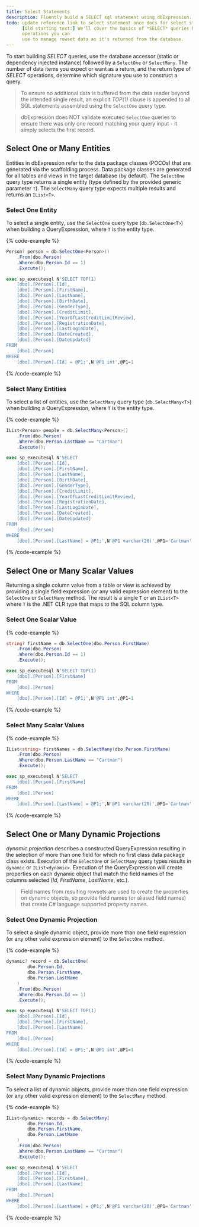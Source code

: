 ```yaml
---
title: Select Statements
description: Fluently build a SELECT sql statement using dbExpression.
todo: update reference link to select statement once docs for select statement are completed (/reference/statements/select-statement)
      [Old starting text:] We'll cover the basics of *SELECT* queries here, but the [Reference section on executing SELECT queries](/reference/statements/select-statement) discusses advanced
      operations you can
      use to manage rowset data as it's returned from the database.
---
```


To start building *SELECT* queries, use the database accessor (static or dependency injected instance) followed by a `SelectOne` or `SelectMany`.  The number of data items you expect or want as a
return, and the return type of *SELECT* operations, determine which signature you use to construct a query.

> To ensure no additional data is buffered from the data reader beyond the intended single result, an explicit *TOP(1)* clause is appended to all SQL statements assembled using the `SelectOne` query type.

> dbExpression does NOT validate executed `SelectOne` queries to ensure there was only one record matching your query input - it simply selects the first record.

## Select One or Many Entities

Entities in dbExpression refer to the data package classes (POCOs) that are generated via the scaffolding process.  Data package classes are generated for all tables and views in the target database (by default).  The `SelectOne` query type returns a single entity (type defined by the provided generic parameter `T`).  The `SelectMany` query type expects multiple results and returns an `IList<T>`.

### Select One Entity

To select a single entity, use the `SelectOne` query type (`db.SelectOne<T>`) when building a QueryExpression, where `T` is the entity type.

{% code-example %}
```csharp
Person? person = db.SelectOne<Person>()
    .From(dbo.Person)
    .Where(dbo.Person.Id == 1)
    .Execute();
```
```sql
exec sp_executesql N'SELECT TOP(1)
    [dbo].[Person].[Id],
    [dbo].[Person].[FirstName],
    [dbo].[Person].[LastName],
    [dbo].[Person].[BirthDate],
    [dbo].[Person].[GenderType],
    [dbo].[Person].[CreditLimit],
    [dbo].[Person].[YearOfLastCreditLimitReview],
    [dbo].[Person].[RegistrationDate],
    [dbo].[Person].[LastLoginDate],
    [dbo].[Person].[DateCreated],
    [dbo].[Person].[DateUpdated]
FROM
    [dbo].[Person]
WHERE
    [dbo].[Person].[Id] = @P1;',N'@P1 int',@P1=1
```
{% /code-example %}

### Select Many Entities

To select a list of entities, use the `SelectMany` query type (`db.SelectMany<T>`) when building a QueryExpression, where `T` is the entity type.

{% code-example %}
```csharp
IList<Person> people = db.SelectMany<Person>()
    .From(dbo.Person)
    .Where(dbo.Person.LastName == "Cartman")
    .Execute();
```
```sql
exec sp_executesql N'SELECT
    [dbo].[Person].[Id],
    [dbo].[Person].[FirstName],
    [dbo].[Person].[LastName],
    [dbo].[Person].[BirthDate],
    [dbo].[Person].[GenderType],
    [dbo].[Person].[CreditLimit],
    [dbo].[Person].[YearOfLastCreditLimitReview],
    [dbo].[Person].[RegistrationDate],
    [dbo].[Person].[LastLoginDate],
    [dbo].[Person].[DateCreated],
    [dbo].[Person].[DateUpdated]
FROM
    [dbo].[Person]
WHERE
    [dbo].[Person].[LastName] = @P1;',N'@P1 varchar(20)',@P1='Cartman'
```
{% /code-example %}

## Select One or Many Scalar Values

Returning a single column value from a table or view is achieved by providing a single field expression (or any valid expression element) to the `SelectOne` or `SelectMany` method.  The result is a single `T` or an `IList<T>` where `T` is the .NET CLR type that maps to the SQL column type.

### Select One Scalar Value

{% code-example %}
```csharp
string? firstName = db.SelectOne(dbo.Person.FirstName)
    .From(dbo.Person)
    .Where(dbo.Person.Id == 1)
    .Execute();
```
```sql
exec sp_executesql N'SELECT TOP(1)
    [dbo].[Person].[FirstName]
FROM
    [dbo].[Person]
WHERE
    [dbo].[Person].[Id] = @P1;',N'@P1 int',@P1=1
```
{% /code-example %}

### Select Many Scalar Values

{% code-example %}
```csharp
IList<string> firstNames = db.SelectMany(dbo.Person.FirstName)
    .From(dbo.Person)
    .Where(dbo.Person.LastName == "Cartman")
    .Execute();
```
```sql
exec sp_executesql N'SELECT
    [dbo].[Person].[FirstName]
FROM
    [dbo].[Person]
WHERE
    [dbo].[Person].[LastName] = @P1;',N'@P1 varchar(20)',@P1='Cartman'
```
{% /code-example %}

## Select One or Many Dynamic Projections

*dynamic projection* describes a constructed QueryExpression resulting in the selection of more than one field for which no first class data package class exists.  Execution of the `SelectOne` or `SelectMany` query types results in `dynamic` or `IList<dynamic>`.  Execution of the QueryExpression will create properties on each dynamic object that match the field names of the columns selected (*Id*, *FirstName*, *LastName*, etc.).

> Field names from resulting rowsets are used to create the properties on dynamic objects, so provide field names (or aliased field names) that create C# language supported property names. 

### Select One Dynamic Projection

To select a single dynamic object, provide more than one field expression (or any other valid expression element) to the `SelectOne` method.

{% code-example %}
```csharp
dynamic? record = db.SelectOne(
    	dbo.Person.Id, 
    	dbo.Person.FirstName, 
    	dbo.Person.LastName
    )
    .From(dbo.Person)
    .Where(dbo.Person.Id == 1)
    .Execute();
```
```sql
exec sp_executesql N'SELECT TOP(1)
    [dbo].[Person].[Id],
    [dbo].[Person].[FirstName],
    [dbo].[Person].[LastName]
FROM
    [dbo].[Person]
WHERE
    [dbo].[Person].[Id] = @P1;',N'@P1 int',@P1=1
```
{% /code-example %}

### Select Many Dynamic Projections

To select a list of dynamic objects, provide more than one field expression (or any other valid expression element) to the `SelectMany` method.

{% code-example %}
```csharp
IList<dynamic> records = db.SelectMany(
        dbo.Person.Id, 
        dbo.Person.FirstName, 
        dbo.Person.LastName
    )
    .From(dbo.Person)
    .Where(dbo.Person.LastName == "Cartman")
    .Execute();	
```
```sql
exec sp_executesql N'SELECT
    [dbo].[Person].[Id],
    [dbo].[Person].[FirstName],
    [dbo].[Person].[LastName]
FROM
    [dbo].[Person]
WHERE
    [dbo].[Person].[LastName] = @P1;',N'@P1 varchar(20)',@P1='Cartman'
```
{% /code-example %}